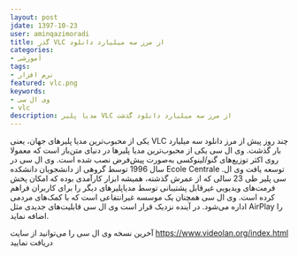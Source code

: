 ```yaml
---
layout: post  
jdate: 1397-10-23
user: aminqazimoradi
title: گذر VLC از مرز سه میلیارد دانلود
categories:
- آموزشی
tags:
- نرم افزار
featured: vlc.png
keywords:
- وی ال سی
- vlc
description: مدیا پلیر VLC از مرز سه میلیارد دانلود گذشت
---
```

 
یکی از محبوب‌ترین مدیا پلیرهای جهان، یعنی VLC چند روز پیش از مرز دانلود سه میلیارد بار گذشت.
وی ال سی یکی از محبوب‌ترین مدیا پلیرها در دنیای متن‌باز است که معمولا روی اکثر توزیع‌های گنو/لینوکسی به‌صورت پیش‌فرض نصب شده است.
وی ال سی در سال 1996 توسط گروهی از دانشجویان دانشکده Ecole Centrale .توسعه یافت
وی ال سی پلیر طی 23 سالی که از عمرش گذشته، همیشه ابزار کارآمدی بوده که امکان پخش فرمت‌های ویدیویی غیرقابل پشتیبانی توسط مدیاپلیرهای دیگر را برای کاربران فراهم کرده است.
وی ال سی همچنان یک موسسه غیرانتفاعی است که با کمک‌های مردمی اداره می‌شود.
در آینده نزدیک قرار است وی ال سی قابلیت‌های جدیدی مثل AirPlay را اضافه نماید.

آخرین نسخه وی ال سی را می‌توانید از سایت https://www.videolan.org/index.html دریافت نمایید
